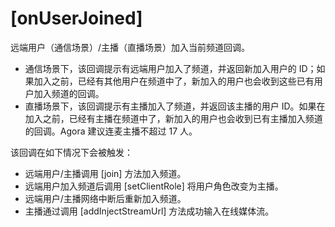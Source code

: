 # [onUserJoined]

远端用户（通信场景）/主播（直播场景）加入当前频道回调。

- 通信场景下，该回调提示有远端用户加入了频道，并返回新加入用户的 ID；如果加入之前，已经有其他用户在频道中了，新加入的用户也会收到这些已有用户加入频道的回调。
- 直播场景下，该回调提示有主播加入了频道，并返回该主播的用户 ID。如果在加入之前，已经有主播在频道中了，新加入的用户也会收到已有主播加入频道的回调。Agora 建议连麦主播不超过 17 人。

该回调在如下情况下会被触发：

- 远端用户/主播调用 [join] 方法加入频道。
- 远端用户加入频道后调用 [setClientRole] 将用户角色改变为主播。
- 远端用户/主播网络中断后重新加入频道。
- 主播通过调用 [addInjectStreamUrl] 方法成功输入在线媒体流。
